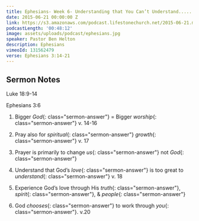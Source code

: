 ```yaml
---
title: Ephesians- Week 6- Understanding that You Can’t Understand.......Understand?
date: 2015-06-21 00:00:00 Z
link: https://s3.amazonaws.com/podcast.lifestonechurch.net/2015-06-21.mp3
podcastLength: '00:48:12'
image: assets/uploads/podcast/ephesians.jpg
speaker: Pastor Ben Helton
description: Ephesians
vimeoId: 131562479
verse: Ephesians 3:14-21
---
```


## Sermon Notes

Luke 18:9-14

Ephesians 3:6

1. Bigger *God*{: class="sermon-answer"} = Bigger *worship*{: class="sermon-answer"} v. 14-16

1. Pray also for *spiritual*{: class="sermon-answer"} *growth*{: class="sermon-answer"} v. 17

1. Prayer is primarily to change *us*{: class="sermon-answer"} not *God*{: class="sermon-answer"}

1. Understand that God’s *love*{: class="sermon-answer"} is too great to *understand*{: class="sermon-answer"} v. 18

1. Experience God’s love through His *truth*{: class="sermon-answer"}, *spirit*{: class="sermon-answer"}, & *people*{: class="sermon-answer"}

1. God *chooses*{: class="sermon-answer"} to work through *you*{: class="sermon-answer"}. v.20
